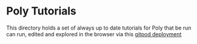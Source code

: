 # Poly Tutorials

This directory holds a set of always up to date tutorials for Poly that be run can run, edited and explored in the browser via this [gitpod deployment](https://gitpod.io/#tutorial=true/https://github.com/TimothyStiles/poly)